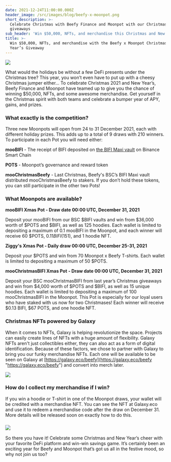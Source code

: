 ```yaml
---
date: 2021-12-24T11:00:00.000Z
header_image: /src/images/blog/beefy-x-moonpot.png
short_description: >-
  Celebrate Christmas with Beefy Finance and Moonpot with our Christmas
  giveaways
sub_header: 'Win $50,000, NFTs, and merchandise this Christmas and New Year''s'
title: >-
  Win $50,000, NFTs, and merchandise with the Beefy x Moonpot Christmas & New
  Year’s Giveaway
---
```

![](/src/images/blog/beefy-x-moonpot.png)

What would the holidays be without a few DeFi presents under the Christmas tree? This year, you won’t even have to put up with a cheesy Christmas jumper either… To celebrate Christmas 2021 and New Year’s, Beefy Finance and Moonpot have teamed up to give you the chance of winning $50,000, NFTs, and some awesome merchandise. Get yourself in the Christmas spirit with both teams and celebrate a bumper year of APY, gains, and prizes.

### What exactly is the competition?

Three new Moonpots will open from 24 to 31 December 2021, each with different holiday prizes. This adds up to a total of 9 draws with 210 winners. To participate in each Pot you will need either:

**mooBIFI** - The receipt of BIFI deposited on [the BIFI Maxi vault](https://app.beefy.finance/#/bsc/vault/bifi-maxi) on Binance Smart Chain

**POTS** - Moonpot’s governance and reward token

**mooChristmasBeefy** - Last Christmas, Beefy's BSC’s BIFI Maxi vault distributed mooChristmasBeefy to stakers. If you don’t hold these tokens, you can still participate in the other two Pots!

### What Moonpots are available?

**mooBIFI Xmas Pot - Draw date 00:00 UTC, December 31, 2021**

Deposit your mooBIFI from our BSC $BIFI vaults and win from $36,000 worth of $POTS and $BIFI, as well as 125 hoodies. Each wallet is limited to depositing a maximum of 0.1 mooBIFI in the Moonpot, and each winner will receive 60 $POTS, $0.11 BIFI ($151), and 1 hoodie NFT.

**Ziggy's Xmas Pot - Daily draw 00:00 UTC, December 25-31, 2021**

Deposit your $POTS and win from 70 Moonpot x Beefy T-shirts. Each wallet is limited to depositing a maximum of 50 $POTS.

**mooChristmasBIFI Xmas Pot** **- Draw date 00:00 UTC, December 31, 2021**

Deposit your BSC mooChristmasBIFI from last year’s Christmas giveaways and win from $4,000 worth of $POTS and $BIFI, as well as 15 unique hoodies. Each wallet is limited to depositing a maximum of 100 mooChristmasBIFI in the Moonpot. This Pot is especially for our loyal users who have staked with us now for two Christmases! Each winner will receive $0.13 BIFI, $67 POTS, and one hoodie NFT.

### Christmas NFTs powered by Galaxy

When it comes to NFTs, Galaxy is helping revolutionize the space. Projects can easily create lines of NFTs with a huge amount of flexibility. Galaxy NFTs aren't just collectibles either, they can also act as a form of digital identification. Because of these factors, we chose to partner with Galaxy to bring you our funky merchandise NFTs. Each one will be available to be seen on Galaxy at [https://galaxy.eco/beefy](https://galaxy.eco/beefy "https://galaxy.eco/beefy") and convert into merch later.

![](/src/images/blog/galaxy.png)

### How do I collect my merchandise if I win?

If you win a hoodie or T-shirt in one of the Moonpot draws, your wallet will be credited with a merchandise NFT. You can see the NFT at Galaxy.eco and use it to redeem a merchandise code after the draw on December 31. More details will be released soon on exactly how to do this.

### ![](/src/images/blog/gear-2.png)

So there you have it! Celebrate some Christmas and New Year’s cheer with your favorite DeFi platform and win-win savings game. It’s certainly been an exciting year for Beefy and Moonpot that’s got us all in the festive mood, so why not join us too?
